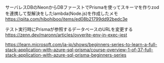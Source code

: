サーバレスDBのNeonからDBファーストでPrismaを使ってスキーマを作りzodを連携して型解決をしたlambda(Node.js)を作成したメモ  
https://qiita.com/hibohiboo/items/ed08b21799dd92bedc3e

テスト実行時にPrismaが参照するデータベースのURLを変更する  
https://zenn.dev/maronn/articles/ovverite-env-in-exec-jest 

https://learn.microsoft.com/ja-jp/shows/beginners-series-to-learn-a-full-stack-application-with-azure-sql-prisma/course-overview-1-of-37-full-stack-application-with-azure-sql-prisma-beginners-series

